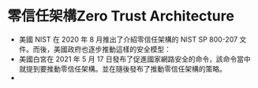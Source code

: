 # 零信任架構Zero Trust Architecture

- 美國 NIST 在 2020 年 8 月推出了介紹零信任架構的 NIST SP 800-207 文件。而後，美國政府也逐步推動這樣的安全模型：
- 美國白宮在 2021 年 5 月 17 日發布了促進國家網路安全的命令，該命令當中就提到要推動零信任架構。並在隨後發布了推動零信任架構的策略。
- 
